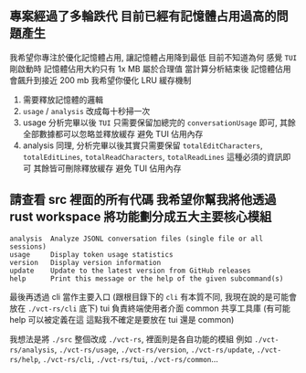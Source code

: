 ## 專案經過了多輪跌代 目前已經有記憶體占用過高的問題產生

我希望你專注於優化記憶體占用, 讓記憶體占用降到最低
目前不知道為何 感覺 `TUI` 剛啟動時 記憶體佔用大約只有 1x MB 屬於合理值
當計算分析結束後 記憶體佔用會飆升到接近 200 mb
我希望你優化 LRU 緩存機制

1. 需要釋放記憶體的邏輯
2. `usage` / `analysis` 改成每十秒掃一次
3. usage 分析完畢以後 `TUI` 只需要保留加總完的 `conversationUsage` 即可, 其餘全部數據都可以忽略並釋放緩存 避免 TUI 佔用內存
4. analysis 同理, 分析完畢以後其實只需要保留 `totalEditCharacters`, `totalEditLines`, `totalReadCharacters`, `totalReadLines` 這種必須的資訊即可 其餘皆可刪除釋放緩存 避免 TUI 佔用內存

## 請查看 src 裡面的所有代碼 我希望你幫我將他透過 rust workspace 將功能劃分成五大主要核心模組

```
analysis  Analyze JSONL conversation files (single file or all sessions)
usage     Display token usage statistics
version   Display version information
update    Update to the latest version from GitHub releases
help      Print this message or the help of the given subcommand(s)
```

最後再透過 cli 當作主要入口 (跟根目錄下的 `cli` 有本質不同, 我現在說的是可能會放在 `./vct-rs/cli` 底下)
tui 負責終端使用者介面
common 共享工具庫 (有可能 help 可以被定義在這 這點我不確定是要放在 tui 還是 common)

我想法是將 `./src` 整個改成 `./vct-rs`, 裡面則是各自功能的模組
例如 `./vct-rs/analysis`, `./vct-rs/usage`, `./vct-rs/version`, `./vct-rs/update`, `./vct-rs/help`, `./vct-rs/cli`, `./vct-rs/tui`, `./vct-rs/common`...
